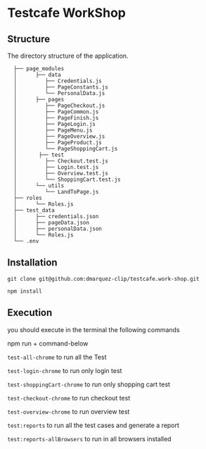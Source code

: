 # Testcafe WorkShop## StructureThe directory structure of the application.```  ├── page_modules  │      ├── data  │         ├── Credentials.js  │         ├── PageConstants.js  │         └── PersonalData.js  │      ├── pages  │         ├── PageCheckout.js  │         ├── PageCommon.js  │         ├── PageFinish.js  │         ├── PageLogin.js  │         ├── PageMenu.js  │         ├── PageOverview.js  │         ├── PageProduct.js  │         └── PageShoppingCart.js  │       ├── test  │         ├── Checkout.test.js  │         ├── Login.test.js  │         ├── Overview.test.js  │         └── ShoppingCart.test.js  │      └── utils  │         └── LandToPage.js  ├── roles  │      └── Roles.js  ├── test_data  │      ├── credentials.json  │      ├── pageData.json  │      ├── personalData.json  │      └── Roles.js  └── .env  ```## Installation``git clone git@github.com:dmarquez-clip/testcafe.work-shop.git````npm install``## Executionyou should execute in the terminal the following commandsnpm run + command-below``test-all-chrome`` to run all the Test``test-login-chrome`` to run only login test``test-shoppingCart-chrome`` to run only shopping cart test``test-checkout-chrome`` to run checkout test``test-overview-chrome`` to run overview test``test:reports`` to run all the test cases and generate a report``test:reports-allBrowsers`` to run in all browsers installed 
